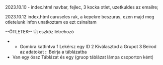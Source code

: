 2023.10.10 - index.html navbar, fejlec, 3 kocka otlet, uzetkuldes az emailre;





2023.10.12 index.html caruseles rak, a kepekre beszuras, ezen majd meg otletelunk infon unatkoztam es ezt csinaltam



--ÖTLETEK--
Új eszköz létrehozó
- + Gombra kattintva
 1 Lekérsz egy ID
 2 Kiválasztod a Grupot
 3 Beirod az adatokat
:: Beirja a táblázatba
- Van egy össz Táblázat és egy (gruop táblázat lámpa csoporton ként) 
